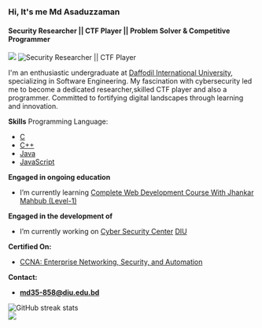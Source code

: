 ### Hi, It's me Md Asaduzzaman
#### Security Researcher || CTF Player || Problem Solver & Competitive Programmer
[![](https://visitcount.itsvg.in/api?id=MoAsaduzzaman&icon=0&color=0)](https://visitcount.itsvg.in)
![Security Researcher || CTF Player](https://github.com/CrazyChickenDev/CrazyChickenDev/raw/master/assets/source.gif)

I'm an enthusiastic undergraduate at [Daffodil International University](https://daffodilvarsity.edu.bd/), specializing in Software Engineering. My fascination with cybersecurity led me to become a dedicated researcher,skilled CTF player and also a programmer. Committed to fortifying digital landscapes through learning and innovation.

<b>Skills</b>
Programming Language: 
- [C](https://en.wikipedia.org/wiki/C_(programming_language))
- [C++](https://en.wikipedia.org/wiki/C%2B%2B)
- [Java](https://en.wikipedia.org/wiki/Java_(programming_language))
- [JavaScript](https://en.wikipedia.org/wiki/JavaScript)

<b>Engaged in ongoing education</b>
- I’m currently learning [Complete Web Development Course With Jhankar Mahbub (Level-1)](https://web.programming-hero.com/course-details)

<b>Engaged in the development of</b>
- I’m currently working on [Cyber Security Center](https://www.facebook.com/CSCDIU) [DIU](https://daffodilvarsity.edu.bd/) 

<b>Certified On:</b> 
- [CCNA: Enterprise Networking, Security, and Automation](https://www.credly.com/badges/2dc16aa7-2ac4-4ce5-8399-354b3e3eeb95)

<b>Contact:</b>
- <b>md35-858@diu.edu.bd</b>

![GitHub streak stats](https://streak-stats.demolab.com/?user=MoAsaduzzaman)  
![](https://github-readme-stats.vercel.app/api/top-langs/?username=MoAsaduzzaman&theme=default&hide_border=false&include_all_commits=false&count_private=false&layout=compact)











